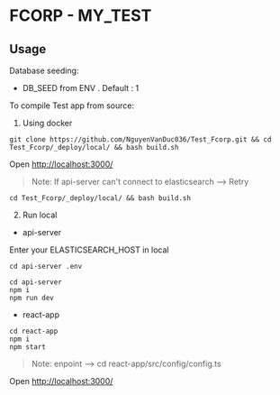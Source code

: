 # FCORP - MY_TEST

## Usage


Database seeding: 
* DB_SEED from ENV . Default : 1

To compile Test app from source:


1. Using docker
```
git clone https://github.com/NguyenVanDuc036/Test_Fcorp.git && cd Test_Fcorp/_deploy/local/ && bash build.sh
```

Open [http://localhost:3000/](http://localhost:3000/) 

> Note: If api-server can't connect to elasticsearch --> Retry

```
cd Test_Fcorp/_deploy/local/ && bash build.sh
```

2. Run local
* api-server

Enter your ELASTICSEARCH_HOST in local
```
cd api-server .env
```

```
cd api-server
npm i
npm run dev
```

* react-app
```
cd react-app
npm i
npm start
```
> Note: enpoint --> cd react-app/src/config/config.ts 

Open [http://localhost:3000/](http://localhost:3000/) 

